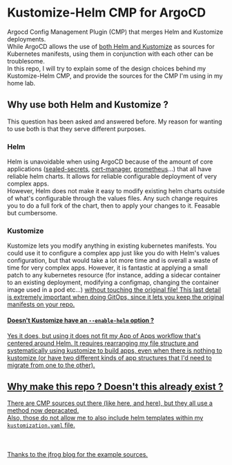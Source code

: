 # Kustomize-Helm CMP for ArgoCD
Argocd Config Management Plugin (CMP) that merges Helm and Kustomize deployments.<br>
While ArgoCD allows the use of [both Helm and Kustomize](https://argo-cd.readthedocs.io/en/stable/user-guide/application_sources/) as sources for Kubernetes manifests, using them in conjunction with each other can be troublesome.<br>
In this repo, I will try to explain some of the design choices behind my Kustomize-Helm CMP, and provide the sources for the CMP I'm using in my home lab.


## Why use both Helm and Kustomize ?

This question has been asked and answered before. My reason for wanting to use both is that they serve different purposes.<br>

### Helm
Helm is unavoidable when using ArgoCD because of the amount of core applications ([sealed-secrets](https://github.com/bitnami-labs/sealed-secrets), [cert-manager](https://github.com/cert-manager/cert-manager), [prometheus](https://github.com/bitnami/charts/tree/main/bitnami/kube-prometheus)...) that all have reliable helm charts. It allows for reliable configurable deployment of very complex apps.<br>
However, Helm does not make it easy to modify existing helm charts outside of what's configurable through the values files. Any such change requires you to do a full fork of the chart, then to apply your changes to it. Feasable but cumbersome.

### Kustomize
Kustomize lets you modify anything in existing kubernetes manifests. You could use it to configure a complex app just like you do with Helm's values configuration, but that would take a lot more time and is overall a waste of time for very complex apps. However, it is fantastic at applying a small patch to any kubernetes resource (for instance, adding a sidecar container to an existing deployment, modifying a configmap, changing the container image used in a pod etc...) <u>without touching the original file<u>! This last detail is extremely important when doing GitOps, since it lets you keep the original manifests on your repo.

#### Doesn't Kustomize have an `--enable-helm` option ?
Yes it does, but using it does not fit my App of Apps workflow that's centered around Helm. It requires rearranging my file structure and <u>systematically<u> using kustomize to build apps, even when there is nothing to kustomize (or have two different kinds of app structures that I'd need to migrate from one to the other).

## Why make this repo ? Doesn't this already exist ?
There are CMP sources out there (like [here](https://medium.com/dzerolabs/turbocharge-argocd-with-app-of-apps-pattern-and-kustomized-helm-ea4993190e7c), and [here](https://github.com/argoproj/argocd-example-apps/tree/master/plugins/kustomized-helm#helm--kustomize)), but they all use a method [now depracated](/plugin%20source).<br>
Also, those do not allow me to also include helm templates within my `kustomization.yaml` file.
<br>
<br>
<br>
<br>
Thanks to [the jfrog blog](https://jfrog.com/blog/power-up-helm-charts-using-kustomize-to-manage-kubernetes-deployments/) for the example sources.